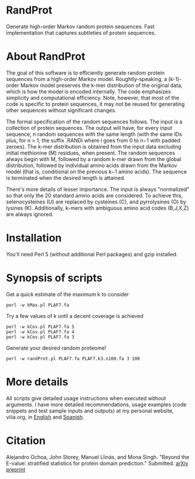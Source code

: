 RandProt
===

Generate high-order Markov random protein sequences.
Fast implementation that captures subtleties of protein sequences.

About RandProt
===

The goal of this software is to efficiently generate random protein sequences from a high-order Markov model. Roughtly-speaking, a (k-1)-order Markov model preserves the k-mer distribution of the original data, which is how the model is encoded internally. The code emphasizes simplicity and computational efficiency. Note, however, that most of the code is specific to protein sequences, it may not be reused for generating other sequences without significant changes.

The formal specification of the random sequences follows. The input is a collection of protein sequences. The output will have, for every input sequence, n random sequences with the same length (with the same IDs plus, for n > 1, the suffix .RANDi where i goes from 0 to n−1 with padded zeroes). The k-mer distribution is obtained from the input data excluding initial methionine (M) residues, when present. The random sequences always begin with M, followed by a random k-mer drawn from the global distribution, followed by individual amino acids drawn from the Markov model (that is, conditional on the previous k−1 amino acids). The sequence is terminated when the desired length is attained.

There's more details of lesser importance. The input is always "normalized" so that only the 20 standard amino acids are considered. To achieve this, selenocysteines (U) are replaced by cysteines (C), and pyrrolysines (O) by lysines (K). Additionally, k-mers with ambiguous amino acid codes (B,J,X,Z) are always ignored.

Installation
===

You'll need Perl 5 (without additional Perl packages) and gzip installed.

Synopsis of scripts
===

Get a quick estimate of the maximum k to consider 
```
perl -w kMax.pl PLAF7.fa 
```

Try a few values of k until a decent coverage is achieved 
```
perl -w kCov.pl PLAF7.fa 5 
perl -w kCov.pl PLAF7.fa 4 
perl -w kCov.pl PLAF7.fa 3 
```

Generate your desired random proteome! 
```
perl -w randProt.pl PLAF7.fa PLAF7.k3.n100.fa 3 100
```

More details
===

All scripts give detailed usage instructions when executed without arguments.  I have more detailed recommendations, usage examples (code snippets and test sample inputs and outputs) at my personal website, viiia.org, in [English](http://viiia.org/randProt/?l=en-us) and [Spanish](http://viiia.org/randProt/).


Citation
===

Alejandro Ochoa, John Storey, Manuel Llinás, and Mona Singh.  "Beyond the E-value: stratified statistics for protein domain prediction." Submitted. [arXiv preprint](http://arxiv.org/abs/1409.6384)

